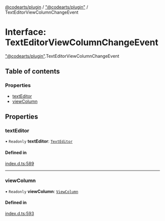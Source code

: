 [@codearts/plugin](../README.md) / ["@codearts/plugin"](../modules/_codearts_plugin_.md) / TextEditorViewColumnChangeEvent

# Interface: TextEditorViewColumnChangeEvent

["@codearts/plugin"](../modules/_codearts_plugin_.md).TextEditorViewColumnChangeEvent

## Table of contents

### Properties

- [textEditor](codearts_plugin_.TextEditorViewColumnChangeEvent.md#texteditor)
- [viewColumn](codearts_plugin_.TextEditorViewColumnChangeEvent.md#viewcolumn)

## Properties

### textEditor

• `Readonly` **textEditor**: [`TextEditor`](codearts_plugin_.TextEditor.md)

#### Defined in

[index.d.ts:589](https://github.com/huaweicloud/cloudide-plugin-api/blob/a4193a8/index.d.ts#L589)

___

### viewColumn

• `Readonly` **viewColumn**: [`ViewColumn`](../enums/codearts_plugin_.ViewColumn.md)

#### Defined in

[index.d.ts:593](https://github.com/huaweicloud/cloudide-plugin-api/blob/a4193a8/index.d.ts#L593)
